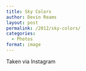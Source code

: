 ```yaml
---
title: Sky Colors
author: Devin Reams
layout: post
permalink: /2012/sky-colors/
categories:
  - Photos
format: image
---
```

<!-- This post is created by Instagrate to WordPress, a WordPress Plugin by polevaultweb.com - http://www.polevaultweb.com/plugins/instagrate-to-wordpress/ -->Taken via Instagram